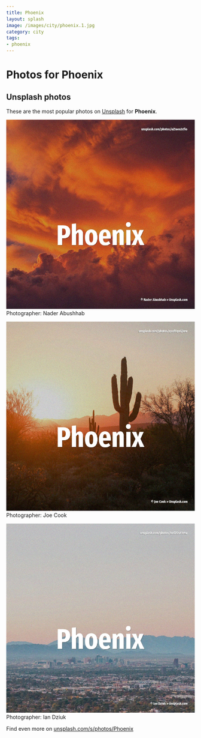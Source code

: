 ```yaml
---
title: Phoenix
layout: splash
image: /images/city/phoenix.1.jpg
category: city
tags:
- phoenix
---
```

# Photos for Phoenix
 
## Unsplash photos
These are the most popular photos on [Unsplash](https://unsplash.com) for **Phoenix**.
 
![Phoenix](/images/city/phoenix.1.jpg)
Photographer:  Nader Abushhab
 
![Phoenix](/images/city/phoenix.2.jpg)
Photographer:  Joe Cook
 
![Phoenix](/images/city/phoenix.3.jpg)
Photographer:  Ian Dziuk
 
Find even more on [unsplash.com/s/photos/Phoenix](https://unsplash.com/s/photos/Phoenix)
 
